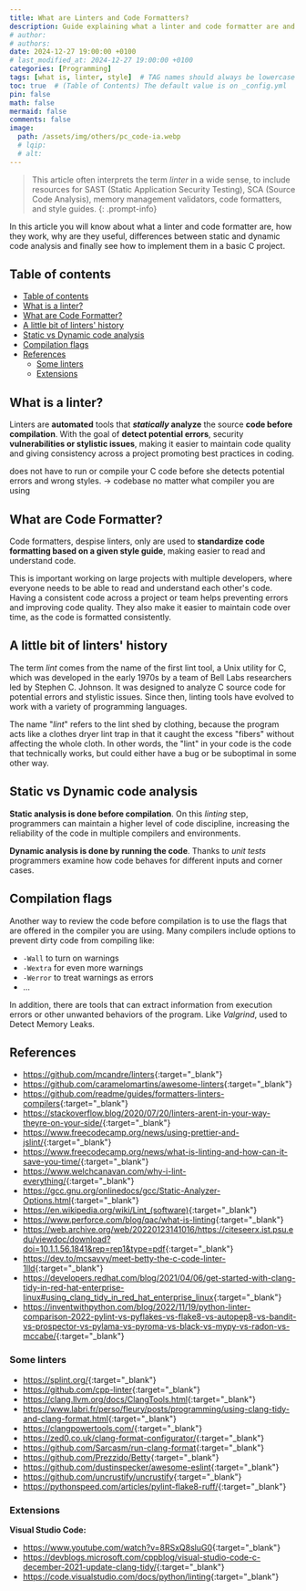 ```yaml
---
title: What are Linters and Code Formatters?
description: Guide explaining what a linter and code formatter are and a bit of its history.
# author:
# authors:
date: 2024-12-27 19:00:00 +0100
# last_modified_at: 2024-12-27 19:00:00 +0100
categories: [Programming]
tags: [what is, linter, style]  # TAG names should always be lowercase
toc: true  # (Table of Contents) The default value is on _config.yml
pin: false
math: false
mermaid: false
comments: false
image:
  path: /assets/img/others/pc_code-ia.webp
  # lqip:
  # alt:
---
```


> This article often interprets the term *linter* in a wide sense, to include resources for SAST (Static Application Security Testing), SCA (Source Code Analysis), memory management validators, code formatters, and style guides.
{: .prompt-info}

In this article you will know about what a linter and code formatter are, how they work, why are they useful, differences between static and dynamic code analysis and finally see how to implement them in a basic C project.

## Table of contents

- [Table of contents](#table-of-contents)
- [What is a linter?](#what-is-a-linter)
- [What are Code Formatter?](#what-are-code-formatter)
- [A little bit of linters' history](#a-little-bit-of-linters-history)
- [Static vs Dynamic code analysis](#static-vs-dynamic-code-analysis)
- [Compilation flags](#compilation-flags)
- [References](#references)
  - [Some linters](#some-linters)
  - [Extensions](#extensions)

## What is a linter?

Linters are **automated** tools that ***statically* analyze** the source **code before compilation**. With the goal of **detect potential errors**, security **vulnerabilities or stylistic issues**, making it easier to maintain code quality and giving consistency across a project promoting best practices in coding.

does not have to run or compile your C code before she detects potential errors and wrong styles. -> codebase no matter what compiler you are using

## What are Code Formatter?

Code formatters, despise linters, only are used to **standardize code formatting based on a given style guide**, making easier to read and understand code.

This is important working on large projects with multiple developers, where everyone needs to be able to read and understand each other's code. Having a consistent code across a project or team helps preventing errors and improving code quality. They also make it easier to maintain code over time, as the code is formatted consistently.

## A little bit of linters' history

The term *lint* comes from the name of the first lint tool, a Unix utility for C, which was developed in the early 1970s by a team of Bell Labs researchers led by Stephen C. Johnson. It was designed to analyze C source code for potential errors and stylistic issues. Since then, linting tools have evolved to work with a variety of programming languages.

The name "*lint*" refers to the lint shed by clothing, because the program acts like a clothes dryer lint trap in that it caught the excess "fibers" without affecting the whole cloth. In other words, the "lint" in your code is the code that technically works, but could either have a bug or be suboptimal in some other way.

## Static vs Dynamic code analysis

**Static analysis is done before compilation**. On this *linting* step, programmers can maintain a higher level of code discipline, increasing the reliability of the code in multiple compilers and environments.

**Dynamic analysis is done by running the code**. Thanks to *unit tests* programmers examine how code behaves for different inputs and corner cases.

## Compilation flags

Another way to review the code before compilation is to use the flags that are offered in the compiler you are using. Many compilers include options to prevent dirty code from compiling like:

- `-Wall` to turn on warnings
- `-Wextra` for even more warnings
- `-Werror` to treat warnings as errors
- ...

In addition, there are tools that can extract information from execution errors or other unwanted behaviors of the program. Like *Valgrind*, used to Detect Memory Leaks.

## References

- <https://github.com/mcandre/linters>{:target="_blank"}
- <https://github.com/caramelomartins/awesome-linters>{:target="_blank"}
- <https://github.com/readme/guides/formatters-linters-compilers>{:target="_blank"}
- <https://stackoverflow.blog/2020/07/20/linters-arent-in-your-way-theyre-on-your-side/>{:target="_blank"}
- <https://www.freecodecamp.org/news/using-prettier-and-jslint/>{:target="_blank"}
- <https://www.freecodecamp.org/news/what-is-linting-and-how-can-it-save-you-time/>{:target="_blank"}
- <https://www.welchcanavan.com/why-i-lint-everything/>{:target="_blank"}
- <https://gcc.gnu.org/onlinedocs/gcc/Static-Analyzer-Options.html>{:target="_blank"}
- <https://en.wikipedia.org/wiki/Lint_(software)>{:target="_blank"}
- <https://www.perforce.com/blog/qac/what-is-linting>{:target="_blank"}
- <https://web.archive.org/web/20220123141016/https://citeseerx.ist.psu.edu/viewdoc/download?doi=10.1.1.56.1841&rep=rep1&type=pdf>{:target="_blank"}
- <https://dev.to/mcsavvy/meet-betty-the-c-code-linter-1lld>{:target="_blank"}
- <https://developers.redhat.com/blog/2021/04/06/get-started-with-clang-tidy-in-red-hat-enterprise-linux#using_clang_tidy_in_red_hat_enterprise_linux>{:target="_blank"}
- <https://inventwithpython.com/blog/2022/11/19/python-linter-comparison-2022-pylint-vs-pyflakes-vs-flake8-vs-autopep8-vs-bandit-vs-prospector-vs-pylama-vs-pyroma-vs-black-vs-mypy-vs-radon-vs-mccabe/>{:target="_blank"}

### Some linters

- <https://splint.org/>{:target="_blank"}
- <https://github.com/cpp-linter>{:target="_blank"}
- <https://clang.llvm.org/docs/ClangTools.html>{:target="_blank"}
- <https://www.labri.fr/perso/fleury/posts/programming/using-clang-tidy-and-clang-format.html>{:target="_blank"}
- <https://clangpowertools.com/>{:target="_blank"}
- <https://zed0.co.uk/clang-format-configurator/>{:target="_blank"}
- <https://github.com/Sarcasm/run-clang-format>{:target="_blank"}
- <https://github.com/Prezzido/Betty>{:target="_blank"}
- <https://github.com/dustinspecker/awesome-eslint>{:target="_blank"}
- <https://github.com/uncrustify/uncrustify>{:target="_blank"}
- <https://pythonspeed.com/articles/pylint-flake8-ruff/>{:target="_blank"}

### Extensions

**Visual Studio Code:**

- <https://www.youtube.com/watch?v=8RSxQ8sluG0>{:target="_blank"}
- <https://devblogs.microsoft.com/cppblog/visual-studio-code-c-december-2021-update-clang-tidy/>{:target="_blank"}
- <https://code.visualstudio.com/docs/python/linting>{:target="_blank"}
